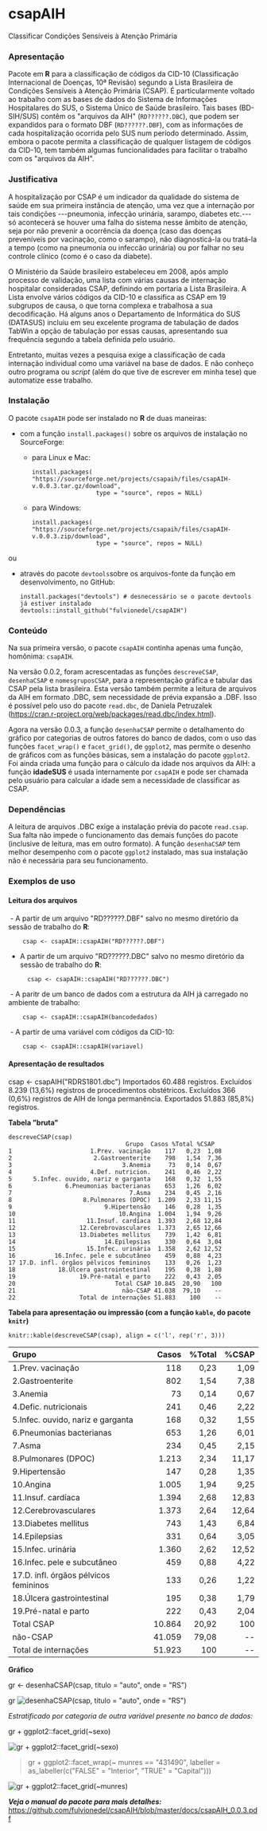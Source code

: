 # csapAIH
Classificar Condições Sensíveis à Atenção Primária

### Apresentação

Pacote em **R** para a classificação de códigos da CID-10 (Classificação Internacional de Doenças, 10ª Revisão) segundo a Lista Brasileira de Condições Sensíveis à Atenção Primária (CSAP). É particularmente voltado ao trabalho com as bases de dados do Sistema de Informações Hospitalares do SUS, o Sistema Único de Saúde brasileiro. Tais bases (BD-SIH/SUS) contêm os "arquivos da AIH" (`RD??????.DBC`), que podem ser expandidos para o formato DBF (`RD??????.DBF`), com as informações de cada hospitalização ocorrida pelo SUS num período determinado. Assim, embora o pacote permita a classificação de qualquer listagem de códigos da CID-10, tem também algumas funcionalidades para facilitar o trabalho com os "arquivos da AIH".

### Justificativa

A hospitalização por CSAP é um indicador da qualidade do sistema de saúde em sua primeira instância de atenção, uma vez que a internação por tais condições ---pneumonia, infecção urinária, sarampo, diabetes etc.---  só acontecerá se houver uma falha do sistema nesse âmbito de atenção, seja por não prevenir a ocorrência da doença (caso das doenças preveníveis por vacinação, como o sarampo), não diagnosticá-la ou tratá-la a tempo (como na pneumonia ou infeccão urinária) ou por falhar no seu controle clínico (como é o caso da diabete).

O Ministério da Saúde brasileiro estabeleceu em 2008, após amplo processo de validação, uma lista com várias causas de internação hospitalar consideradas CSAP, definindo em portaria a Lista Brasileira. A Lista envolve vários códigos da CID-10 e classifica as CSAP em 19 subgrupos de causa, o que torna complexa e trabalhosa a sua decodificação. Há alguns anos o Departamento de Informática do SUS (DATASUS) incluiu em seu excelente programa de tabulação de dados TabWin a opção de tabulação por essas causas, apresentando sua frequência segundo a tabela definida pelo usuário.

Entretanto, muitas vezes a pesquisa exige a classificação de cada internação individual como uma variável na base de dados. E não conheço outro programa ou *script* (além do que tive de escrever em minha tese) que automatize esse trabalho.

### Instalação

O pacote `csapAIH` pode ser instalado no **R** de duas maneiras:
  
  * com a função `install.packages()` sobre os arquivos de instalação no SourceForge:
    * para Linux e Mac:
    
          install.packages( "https://sourceforge.net/projects/csapaih/files/csapAIH-v.0.0.3.tar.gz/download", 
                            type = "source", repos = NULL) 
  
    * para Windows: 
    
          install.packages( "https://sourceforge.net/projects/csapaih/files/csapAIH-v.0.0.3.zip/download", 
                            type = "source", repos = NULL)
  
  ou
  
  * através do pacote `devtools`sobre os arquivos-fonte da função em desenvolvimento, no GitHub:
      
        install.packages("devtools") # desnecessário se o pacote devtools já estiver instalado
        devtools::install_github("fulvionedel/csapAIH")



### Conteúdo

Na sua primeira versão, o pacote `csapAIH` continha apenas uma função, homônima: `csapAIH`. 

Na versão 0.0.2, foram acrescentadas as funções `descreveCSAP`, `desenhaCSAP` e `nomesgruposCSAP`, para a representação gráfica e tabular das CSAP pela lista brasileira. Esta versão também permite a leitura de arquivos da AIH em formato .DBC, sem necessidade de prévia expansão a .DBF. Isso é possível pelo uso do pacote `read.dbc`, de Daniela Petruzalek (https://cran.r-project.org/web/packages/read.dbc/index.html). 

Agora na versão 0.0.3, a função `desenhaCSAP` permite o detalhamento do gráfico por categorias de outros fatores do banco de dados, com o uso das funções `facet_wrap()` e `facet_grid()`, de `ggplot2`, mas permite o desenho de gráficos com as funções básicas, sem a instalação do pacote `ggplot2`. Foi ainda criada uma função para o cálculo da idade nos arquivos da AIH: a função **idadeSUS** é usada internamente por `csapAIH` e pode ser chamada pelo usuário para calcular a idade sem a necessidade de classificar as CSAP.

### Dependências

A leitura de arquivos .DBC exige a instalação prévia do pacote `read.csap`. Sua falta não impede o funcionamento das demais funções do pacote (inclusive de leitura, mas em outro formato). A função `desenhaCSAP` tem melhor desempenho com o pacote `ggplot2` instalado, mas sua instalação não é necessária para seu funcionamento.

### Exemplos de uso
#### Leitura dos arquivos

  - A partir de um arquivo "RD??????.DBF" salvo no mesmo diretório da sessão de trabalho do **R**:
  
        csap <- csapAIH::csapAIH("RD??????.DBF")

- A partir de um arquivo "RD??????.DBC" salvo no mesmo diretório da sessão de trabalho do **R**:
  
        csap <- csapAIH::csapAIH("RD??????.DBC")
  
  - A paritr de um banco de dados com a estrutura da AIH já carregado no ambiente de trabalho:
  
        csap <- csapAIH::csapAIH(bancodedados)
  
  - A partir de uma variável com códigos da CID-10:
  
        csap <- csapAIH::csapAIH(variavel)
 
 #### Apresentação de resultados 

   csap <- csapAIH("RDRS1801.dbc")
        Importados 60.488 registros.
        Excluídos 8.239 (13,6%) registros de procedimentos obstétricos.
        Excluídos 366 (0,6%) registros de AIH de longa permanência.
        Exportados 51.883 (85,8%) registros.
       
 **Tabela "bruta"**
 
    descreveCSAP(csap)
                                     Grupo  Casos %Total %CSAP
    1                      1.Prev. vacinação    117   0,23  1,08
    2                       2.Gastroenterite    798   1,54  7,36
    3                               3.Anemia     73   0,14  0,67
    4                      4.Def. nutricion.    241   0,46  2,22
    5      5.Infec. ouvido, nariz e garganta    168   0,32  1,55
    6               6.Pneumonias bacterianas    653   1,26  6,02
    7                                 7.Asma    234   0,45  2,16
    8                    8.Pulmonares (DPOC)  1.209   2,33 11,15
    9                          9.Hipertensão    146   0,28  1,35
    10                             10.Angina  1.004   1,94  9,26
    11                    11.Insuf. cardíaca  1.393   2,68 12,84
    12                  12.Cerebrovasculares  1.373   2,65 12,66
    13                  13.Diabetes mellitus    739   1,42  6,81
    14                         14.Epilepsias    330   0,64  3,04
    15                    15.Infec. urinária  1.358   2,62 12,52
    16           16.Infec. pele e subcutâneo    459   0,88  4,23
    17 17.D. infl. órgãos pélvicos femininos    133   0,26  1,23
    18            18.Úlcera gastrointestinal    195   0,38  1,80
    19                  19.Pré-natal e parto    222   0,43  2,05
    20                            Total CSAP 10.845  20,90   100
    21                              não-CSAP 41.038  79,10    --
    22                  Total de internações 51.883    100    --

**Tabela para apresentação ou impressão (com a função `kable`, do pacote `knitr`)**

    knitr::kable(descreveCSAP(csap), align = c('l', rep('r', 3)))

|Grupo                                 |  Casos| %Total| %CSAP|
|:-------------------------------------|------:|------:|-----:|
|1.Prev. vacinação                     |    118|   0,23|  1,09|
|2.Gastroenterite                      |    802|   1,54|  7,38|
|3.Anemia                              |     73|   0,14|  0,67|
|4.Defic. nutricionais                 |    241|   0,46|  2,22|
|5.Infec. ouvido, nariz e garganta     |    168|   0,32|  1,55|
|6.Pneumonias bacterianas              |    653|   1,26|  6,01|
|7.Asma                                |    234|   0,45|  2,15|
|8.Pulmonares (DPOC)                   |  1.213|   2,34| 11,17|
|9.Hipertensão                         |    147|   0,28|  1,35|
|10.Angina                             |  1.005|   1,94|  9,25|
|11.Insuf. cardíaca                    |  1.394|   2,68| 12,83|
|12.Cerebrovasculares                  |  1.373|   2,64| 12,64|
|13.Diabetes mellitus                  |    743|   1,43|  6,84|
|14.Epilepsias                         |    331|   0,64|  3,05|
|15.Infec. urinária                    |  1.360|   2,62| 12,52|
|16.Infec. pele e subcutâneo           |    459|   0,88|  4,22|
|17.D. infl. órgãos pélvicos femininos |    133|   0,26|  1,22|
|18.Úlcera gastrointestinal            |    195|   0,38|  1,79|
|19.Pré-natal e parto                  |    222|   0,43|  2,04|
|Total CSAP                            | 10.864|  20,92|   100|
|não-CSAP                              | 41.059|  79,08|    --|
|Total de internações                  | 51.923|    100|    --|


**Gráfico**

gr <- desenhaCSAP(csap, titulo = "auto", onde = "RS")

  gr
![desenhaCSAP(csap, titulo = "auto", onde = "RS")](https://github.com/fulvionedel/csapAIH/blob/master/docs/desenhaCSAPRS2018.jpeg) 
  
*Estratificado por categoria de outra variável presente no banco de dados:*
  
  gr + ggplot2::facet_grid(~sexo)
  
![gr + ggplot2::facet_grid(~sexo)](https://github.com/fulvionedel/csapAIH/blob/master/docs/desenhaCSAPRS2018sexo.jpeg)  


> gr + ggplot2::facet_wrap(~ munres == "431490", 
                           labeller = as_labeller(c("FALSE" = "Interior", "TRUE" = "Capital")))

![gr + ggplot2::facet_grid(~munres)](https://github.com/fulvionedel/csapAIH/blob/master/docs/desenhaCSAPRS2018capital.jpeg)

***Veja o manual do pacote para mais detalhes:*** 
https://github.com/fulvionedel/csapAIH/blob/master/docs/csapAIH_0.0.3.pdf
 
